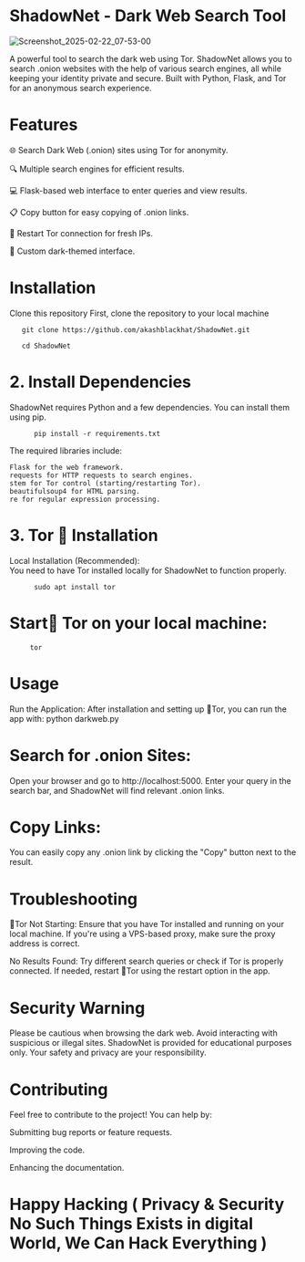 # ShadowNet - Dark Web Search Tool

  ![Screenshot_2025-02-22_07-53-00](https://github.com/user-attachments/assets/6ac9855f-ba83-4e85-b48a-e3504f278bcf)

  A powerful tool to search the dark web using Tor. ShadowNet allows you to search .onion websites with the help of various search engines, all while keeping your identity private and secure. Built with Python, 
  Flask, and Tor for an anonymous search experience.


  # Features
   🌐 Search Dark Web (.onion) sites using Tor for anonymity.
   
   🔍 Multiple search engines for efficient results.
   
   💻 Flask-based web interface to enter queries and view results.
   
   📋 Copy button for easy copying of .onion links.
   
   🔄 Restart Tor connection for fresh IPs.
   
   🎨 Custom dark-themed interface.
# Installation
   Clone this repository
   First, clone the repository to your local machine
   

       git clone https://github.com/akashblackhat/ShadowNet.git
   
       cd ShadowNet
   # 2. Install Dependencies
   ShadowNet requires Python and a few dependencies. You can install them using pip.
   
          pip install -r requirements.txt
        
   The required libraries include:

    Flask for the web framework.
    requests for HTTP requests to search engines.
    stem for Tor control (starting/restarting Tor).
    beautifulsoup4 for HTML parsing.
    re for regular expression processing.
   # 3. Tor 🧅 Installation
   Local Installation (Recommended):   
   You need to have Tor installed locally for ShadowNet to function properly.
   
          sudo apt install tor
           
# Start🧅 Tor on your local machine:
         tor
# Usage
Run the Application:
After installation and setting up 🧅Tor, you can run the app with:
       python darkweb.py
# Search for .onion Sites:
Open your browser and go to http://localhost:5000. Enter your query in the search bar, and ShadowNet will find relevant .onion links.

# Copy Links:
You can easily copy any .onion link by clicking the "Copy" button next to the result.

# Troubleshooting

🧅Tor Not Starting: Ensure that you have Tor installed and running on your local machine. If you're using a VPS-based proxy, make sure the proxy address is correct.

No Results Found: Try different search queries or check if Tor is properly connected. If needed, restart 🧅Tor using the restart option in the app.

# Security Warning
Please be cautious when browsing the dark web. Avoid interacting with suspicious or illegal sites. ShadowNet is provided for educational purposes only. Your safety and privacy are your responsibility.

# Contributing
Feel free to contribute to the project! You can help by:

Submitting bug reports or feature requests.

Improving the code.

Enhancing the documentation. 

# Happy Hacking ( Privacy & Security No Such Things Exists in digital World, We Can Hack Everything )
